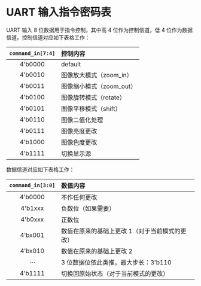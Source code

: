 # UART 输入指令密码表

UART 输入 8 位数据用于指令控制，其中高 4 位作为控制信道，低 4 位作为数据信道。控制信道对应如下表格工作：

| `command_in[7:4]` | 控制内容 |
| :---: | :--- |
| 4'b0000 | default |
| 4'b0010 | 图像放大模式（zoom_in） |
| 4'b0011 | 图像缩小模式（zoom_out）|
| 4'b0100 | 图像旋转模式（rotate） |
| 4'b0101 | 图像平移模式（shift）|
| 4'b0110 | 图像二值化处理 |
| 4'b0111 | 图像亮度更改 |
| 4'b1000 | 图像色度更改 |
| 4'b1111 | 切换显示源 |

数据信道对应如下表格工作：

| `command_in[3:0]` | 数值内容 |
| :---: | :--- |
| 4'b0000 | 不作任何更改 |
| 4'b1xxx | 负数位（如果需要） |
| 4'b0xxx | 正数位 |
| 4'bx001 | 数值在原来的基础上更改 1（对于当前模式的更改）|
| 4'bx010 | 数值在原来的基础上更改 2 |
| $\cdots$ | 3 位数据位依此类推，最大步长：3'b110 |
| 4'b1111 | 切换回原始状态（对于当前模式的更改）|
